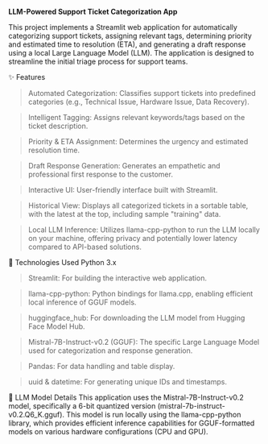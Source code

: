 **LLM-Powered Support Ticket Categorization App**

This project implements a Streamlit web application for automatically categorizing support tickets, assigning relevant tags, determining priority and estimated time to resolution (ETA), and generating a draft response using a local Large Language Model (LLM). The application is designed to streamline the initial triage process for support teams.

✨ Features
> Automated Categorization: Classifies support tickets into predefined categories (e.g., Technical Issue, Hardware Issue, Data Recovery).

> Intelligent Tagging: Assigns relevant keywords/tags based on the ticket description.

> Priority & ETA Assignment: Determines the urgency and estimated resolution time.

> Draft Response Generation: Generates an empathetic and professional first response to the customer.

> Interactive UI: User-friendly interface built with Streamlit.

> Historical View: Displays all categorized tickets in a sortable table, with the latest at the top, including sample "training" data.

> Local LLM Inference: Utilizes llama-cpp-python to run the LLM locally on your machine, offering privacy and potentially lower latency compared to API-based solutions.

🚀 Technologies Used
Python 3.x

> Streamlit: For building the interactive web application.

> llama-cpp-python: Python bindings for llama.cpp, enabling efficient local inference of GGUF models.

> huggingface_hub: For downloading the LLM model from Hugging Face Model Hub.

> Mistral-7B-Instruct-v0.2 (GGUF): The specific Large Language Model used for categorization and response generation.

> Pandas: For data handling and table display.

> uuid & datetime: For generating unique IDs and timestamps.


🧠 LLM Model Details
This application uses the Mistral-7B-Instruct-v0.2 model, specifically a 6-bit quantized version (mistral-7b-instruct-v0.2.Q6_K.gguf). This model is run locally using the llama-cpp-python library, which provides efficient inference capabilities for GGUF-formatted models on various hardware configurations (CPU and GPU).

